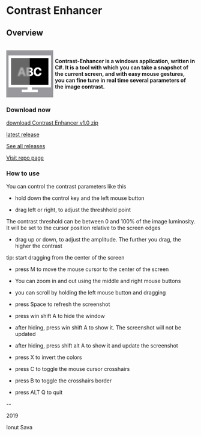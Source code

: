 # Contrast Enhancer

## **Overview**

<br />
<div style="display: grid; align-items: left; grid-template-columns: 1fr 3fr; column-gap: 5px;">
<img alt="App icon" src="docs/mac128x128.png" style="width: 220px;">
<h4>Contrast-Enhancer is a windows application, written in C#. It is a tool with which you can take a snapshot of the current screen, and with easy mouse gestures, you can fine tune in real time several parameters of the image contrast.</h4>
</div>

### Download now

[download Contrast Enhancer v1.0 zip](https://github.com/ionutsava674/ContrastEnhancer/releases/download/v1.0/ContrastEnhancer.zip)

[latest release](https://github.com/ionutsava674/ContrastEnhancer/releases/latest)

[See all releases](https://github.com/ionutsava674/ContrastEnhancer/releases)

[Visit repo page](https://github.com/ionutsava674/ContrastEnhancer)

### How to use

You can control the contrast parameters like this

* hold down the control key and the left mouse button

* drag left or right, to adjust the threshhold point

The contrast threshold can be between 0 and 100% of the image luminosity. It will be set to the cursor position relative to the screen edges

* drag up or down, to adjust the amplitude. The further you drag, the higher the contrast

tip\: start dragging from the center of the screen

* press M to move the mouse cursor to the center of the screen

* You can zoom in and out using the middle and right mouse buttons

* you can scroll by holding the left mouse button and dragging

* press Space to refresh the screenshot

* press win shift A to hide the window

* after hiding, press win shift A to show it. The screenshot will not be updated

* after hiding, press shift alt A to show it and update the screenshot

* press X to invert the colors

* press C to toggle the mouse cursor crosshairs

* press B to toggle the crosshairs border

* press ALT Q to quit

--

2019

Ionut Sava
